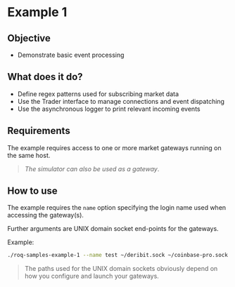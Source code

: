 # Example 1

## Objective

* Demonstrate basic event processing

## What does it do?

* Define regex patterns used for subscribing market data
* Use the Trader interface to manage connections and event dispatching
* Use the asynchronous logger to print relevant incoming events

## Requirements

The example requires access to one or more market gateways running
on the same host.

> *The simulator can also be used as a gateway*.

## How to use

The example requires the `name` option specifying the login name used
when accessing the gateway(s).

Further arguments are UNIX domain socket end-points for the gateways.

Example:

```bash
./roq-samples-example-1 --name test ~/deribit.sock ~/coinbase-pro.sock
```

> The paths used for the UNIX domain sockets obviously depend on how
> you configure and launch your gateways.
